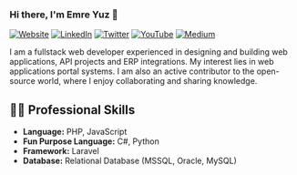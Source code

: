 ### Hi there, I'm Emre Yuz 👋

[![Website](https://img.shields.io/badge/Website-CC5500?style=for-the-badge&logo=&logoColor=white)](https://emreyuz.com/) 
[![LinkedIn](https://img.shields.io/badge/LinkedIn-4682B4?style=for-the-badge&logo=linkedin&logoColor=white)](https://www.linkedin.com/in/emreyuz/)
[![Twitter](https://img.shields.io/badge/Twitter-1E90FF?style=for-the-badge&logo=twitter&logoColor=white)](https://twitter.com/codingdotlog)
[![YouTube](https://img.shields.io/badge/YouTube-B22222?style=for-the-badge&logo=youtube&logoColor=white)](https://www.youtube.com/@codinglog)
[![Medium](https://img.shields.io/badge/Medium-555555?style=for-the-badge&logo=medium&logoColor=white)](https://medium.com/@codinglog)

I am a fullstack web developer experienced in designing and building web applications, API projects and ERP integrations. My interest lies in web applications portal systems. I am also an active contributor to the open-source world, where I enjoy collaborating and sharing knowledge.  

## 👨‍💻 Professional Skills

-  **Language:**  PHP, JavaScript
-  **Fun Purpose Language:**  C#, Python
-  **Framework:**  Laravel
-  **Database:** Relational Database (MSSQL, Oracle, MySQL)
